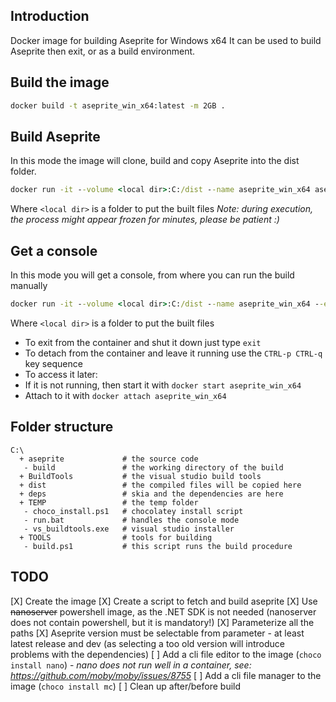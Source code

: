 ## Introduction
Docker image for building Aseprite for Windows x64
It can be used to build Aseprite then exit, or as a build environment.

## Build the image
```cmd
docker build -t aseprite_win_x64:latest -m 2GB .
```

## Build Aseprite
In this mode the image will clone, build and copy Aseprite into the dist folder.
```cmd
docker run -it --volume <local dir>:C:/dist --name aseprite_win_x64 aseprite_win_x64:latest
```
Where ```<local dir>``` is a folder to put the built files
_Note: during execution, the process might appear frozen for minutes, please be patient :)_

## Get a console
In this mode you will get a console, from where you can run the build manually
```cmd
docker run -it --volume <local dir>:C:/dist --name aseprite_win_x64 --env CONSOLE=true aseprite_win_x64:latest
```
Where ```<local dir>``` is a folder to put the built files

 - To exit from the container and shut it down just type ```exit```
 - To detach from the container and leave it running use the ```CTRL-p CTRL-q``` key sequence
 - To access it later:
  - If it is not running, then start it with ```docker start aseprite_win_x64```
  - Attach to it with ```docker attach aseprite_win_x64```

## Folder structure
```
C:\
  + aseprite             # the source code
   - build               # the working directory of the build
  + BuildTools           # the visual studio build tools
  + dist                 # the compiled files will be copied here
  + deps                 # skia and the dependencies are here
  + TEMP                 # the temp folder
   - choco_install.ps1   # chocolatey install script
   - run.bat             # handles the console mode
   - vs_buildtools.exe   # visual studio installer
  + TOOLS                # tools for building
   - build.ps1           # this script runs the build procedure
```

## TODO
[X] Create the image
[X] Create a script to fetch and build aseprite
[X] Use ~~nanoserver~~ powershell image, as the .NET SDK is not needed (nanoserver does not contain powershell, but it is mandatory!)
[X] Parameterize all the paths
[X] Aseprite version must be selectable from parameter - at least latest release and dev (as selecting a too old version will introduce problems with the dependencies)
[ ] Add a cli file editor to the image (```choco install nano```) - _nano does not run well in a container, see: https://github.com/moby/moby/issues/8755_
[ ] Add a cli file manager to the image (```choco install mc```)
[ ] Clean up after/before build